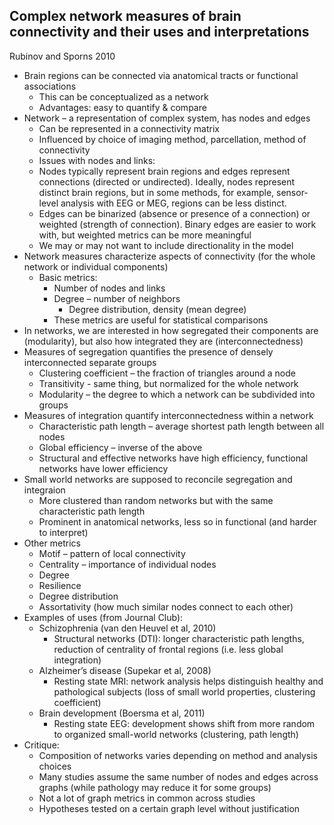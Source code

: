 ## Complex network measures of brain connectivity and their uses and interpretations

Rubinov and Sporns 2010

- Brain regions can be connected via anatomical tracts or functional associations
  - This can be conceptualized as a network
  - Advantages: easy to quantify & compare
- Network – a representation of complex system, has nodes and edges
  - Can be represented in a connectivity matrix
  - Influenced by choice of imaging method, parcellation, method of connectivity
  -  Issues with nodes and links:
    - Nodes typically represent brain regions and edges represent connections (directed or undirected). Ideally, nodes represent distinct brain regions, but in some methods, for example, sensor-level analysis with EEG or MEG, regions can be less distinct. 
    - Edges can be binarized (absence or presence of a connection) or weighted (strength of connection). Binary edges are easier to work with, but weighted metrics can be more meaningful
    - We may or may not want to include directionality in the model
- Network measures characterize aspects of connectivity (for the whole network or individual components)
  - Basic metrics:
    - Number of nodes and links
    - Degree – number of neighbors
      - Degree distribution, density (mean degree)
    - These metrics are useful for statistical comparisons
- In networks, we are interested in how segregated their components are (modularity), but also how integrated they are (interconnectedness)
- Measures of segregation quantifies the presence of densely interconnected separate groups
  - Clustering coefficient – the fraction of triangles around a node
  - Transitivity - same thing, but normalized for the whole network
  - Modularity – the degree to which a network can be subdivided into groups
- Measures of integration quantify interconnectedness within a network
  - Characteristic path length – average shortest path length between all nodes
  - Global efficiency – inverse of the above
  - Structural and effective networks have high efficiency, functional networks have lower efficiency
- Small world networks are supposed to reconcile segregation and integraion
  - More clustered than random networks but with the same characteristic path length
  - Prominent in anatomical networks, less so in functional (and harder to interpret)
- Other metrics
  - Motif – pattern of local connectivity
  - Centrality – importance of individual nodes
  - Degree
  - Resilience 
  - Degree distribution
  - Assortativity (how much similar nodes connect to each other)
- Examples of uses (from Journal Club):
  - Schizophrenia (van den Heuvel et al, 2010)
    - Structural networks (DTI): longer characteristic path lengths, reduction of centrality of frontal regions (i.e. less global integration)
  - Alzheimer’s disease (Supekar et al, 2008)
    - Resting state MRI: network analysis helps distinguish healthy and pathological subjects (loss of small world properties, clustering coefficient)
  - Brain development (Boersma et al, 2011)
    - Resting state EEG: development shows shift from more random to organized small-world networks (clustering, path length)
- Critique:
  - Composition of networks varies depending on method and analysis choices
  - Many studies assume the same number of nodes and edges across graphs (while pathology may reduce it for some groups)
  - Not a lot of graph metrics in common across studies
  - Hypotheses tested on a certain graph level without justification